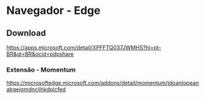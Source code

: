 # Navegador - Edge

## Download
  https://apps.microsoft.com/detail/XPFFTQ037JWMHS?hl=pt-BR&gl=BR&ocid=pdpshare
  
  ### Extensão - Momentum
  https://microsoftedge.microsoft.com/addons/detail/momentum/jdoanlopeanabgejgmdncljhkdplcfed
  